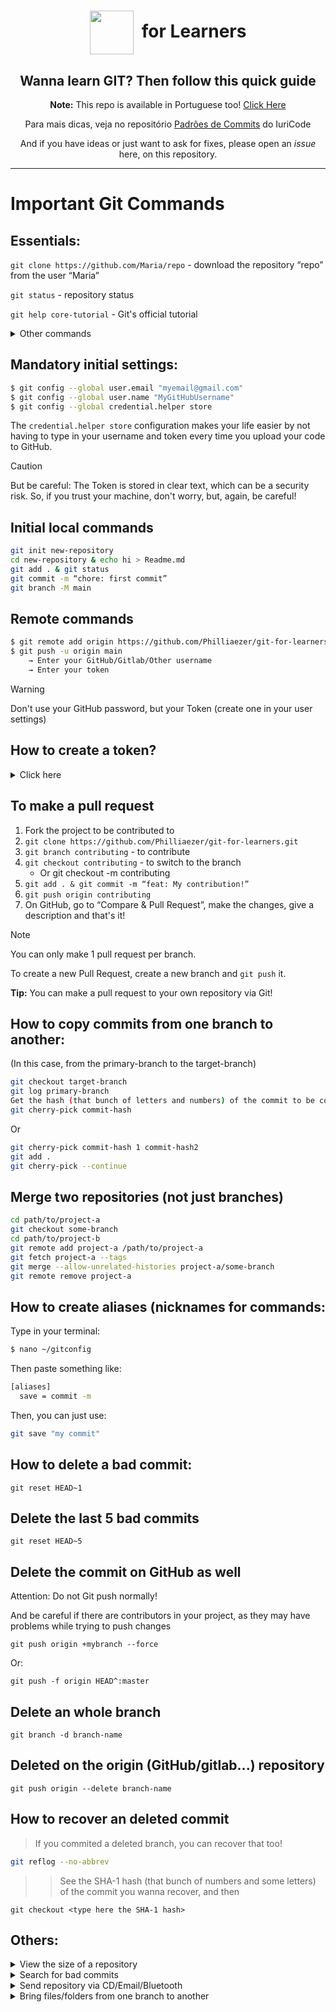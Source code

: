 <diV align="center">

#  <img src=https://git-scm.com/images/logo@2x.png height="70" align="center"> &nbsp;for Learners
## Wanna learn GIT? Then follow this quick guide

**Note:** This repo is available in Portuguese too! [Click Here](https://github.com/Philliaezer/git-for-learners/blob/main/dicas.md)

Para mais dicas, veja no repositório [Padrões de Commits](https://github.com/iuricode/padroes-de-commits) do IuriCode

And if you have ideas or just want to ask for fixes, please open an _issue_ here, on this repository.
</div>

---

# Important Git Commands
## Essentials:
`git clone https://github.com/Maria/repo` - download the repository “repo” from the user “Maria”

`git status` - repository status

`git help core-tutorial` - Git's official tutorial

<details>
<summary>Other commands</summary>

`git branch` - To see all branches (the current branch has an * at the beginning of its name)

`git log` - show all commits of the current branch

Specials:

`git commit --allow-empty -m 'your message'⁠` - commits without changes.

`git for-each-repo --config=repo <command>` - run git command for a list of repositories

</details>

## Mandatory initial settings:
```sh
$ git config --global user.email "myemail@gmail.com"
$ git config --global user.name "MyGitHubUsername"
$ git config --global credential.helper store
```

The `credential.helper store` configuration makes your life easier by not having to type in your username and token every time you upload your code to GitHub.
> [!CAUTION]
> But be careful: The Token is stored in clear text, which can be a security risk. So, if you trust your machine, don't worry, but, again, be careful!

</details>

## Initial local commands

```sh
git init new-repository
cd new-repository & echo hi > Readme.md
git add . & git status
git commit -m “chore: first commit”
git branch -M main
```

## Remote commands
```sh
$ git remote add origin https://github.com/Philliaezer/git-for-learners.git
$ git push -u origin main
    → Enter your GitHub/Gitlab/Other username
    → Enter your token
```
> [!WARNING]
> Don't use your GitHub password, but your Token (create one in your user settings)

## How to create a token?
<details><summary>Click here</summary>


1. Go to github.com
 and log in.
2. Click on your profile picture (top-right) → Settings

3. In the left sidebar, scroll down and click Developer settings

4. Click Personal access tokens, then Tokens (classic)

5. Click Generate new token → Generate new token (classic)

6. Fill in the token info:

7. Note: Give your token a name (e.g., “My Git Token”)

8. Expiration: Choose how long it will be valid (e.g., 30 days)

9. Scopes (permissions): Check at least:

    - repo → Full access to your repositories

    - read:org → Read access to organizations (optional)

    - workflow → If you use GitHub Actions

    - Others only if you need them

10. Click Generate token

11. Copy the token and save it!



**Note:** You will only see it once. If you lose it, you’ll need to create another one.

**Caution:** Never share your token. Do not upload it to public code.

To use it with Git, paste it when Git asks for your password during git push, git pull, etc.
</div>
</details>

## To make a pull request
1. Fork the project to be contributed to
2. `git clone https://github.com/Philliaezer/git-for-learners.git`
3. `git branch contributing` - to contribute
4. `git checkout contributing` - to switch to the branch
    - Or git checkout -m contributing
5. `git add . & git commit -m “feat: My contribution!”`
6. `git push origin contributing`
7. On GitHub, go to “Compare & Pull Request”, make the changes, give a description and that's it!

> [!NOTE]
> You can only make 1 pull request per branch. 
> 
> To create a new Pull Request, create a new branch and `git push` it.

**Tip:** You can make a pull request to your own repository via Git!

## How to copy commits from one branch to another:
(In this case, from the primary-branch to the target-branch)

```sh
git checkout target-branch
git log primary-branch
Get the hash (that bunch of letters and numbers) of the commit to be copied
git cherry-pick commit-hash
```
Or
```sh
git cherry-pick commit-hash 1 commit-hash2
git add .
git cherry-pick --continue
```

## Merge two repositories (not just branches)

```sh
cd path/to/project-a
git checkout some-branch
cd path/to/project-b
git remote add project-a /path/to/project-a
git fetch project-a --tags
git merge --allow-unrelated-histories project-a/some-branch
git remote remove project-a
```

## How to create aliases (nicknames for commands:

Type in your terminal:
```sh
$ nano ~/gitconfig
```

Then paste something like:
```sh
[aliases]
  save = commit -m
```

Then, you can just use:

```sh
git save "my commit"
```

## How to delete a bad commit:

`git reset HEAD~1`

## Delete the last 5 bad commits

`git reset HEAD~5 `

## Delete the commit on GitHub as well
Attention: ⁠Do not Git push normally!

And be careful if there are contributors in your project, as they may have problems while trying to push changes

`git push origin +mybranch --force`

Or:

`git push -f origin HEAD^:master`

## Delete an whole branch
`git branch -d branch-name`

## Deleted on the origin (GitHub/gitlab...) repository 
`git push origin --delete branch-name`

## How to recover an deleted commit
> If you commited a deleted branch, you can recover that too!

```sh
git reflog --no-abbrev
```

>> See the SHA-1 hash (that bunch of numbers and some letters) of the commit you wanna recover, and then

`git checkout <type here the SHA-1 hash>`

## Others:

<details>
<summary>View the size of a repository </summary>


https://api.github.com/repos/usuario/name-of-repository

Example:

https://api.github.com/repos/Philliaezer/git-for-learners

>If you own the repository, you can find the exact size by opening your Account Settings → Repositories (https://github.com/settings/repositories), and the repository size is displayed next to its designation.
>
> **If you do not own the repository, you can fork it and then check the in the same place.**
</details>

<details>
<summary>Search for bad commits</summary>
git-bisect - Use binary search to find the commit that introduced a bug

SYNOPSIS

`git bisect <subcommand> <options>`
</details>

<details>
<summary>Send repository via CD/Email/Bluetooth</summary>

**To pack/bundle:**

`git bundle create repo.bundle master` -> Bundle the repository into a file. Useful for sending the repository via Bluetooth 

**To unbundle:**

`git clone repo.bundle <new directory>` -> Unpack the repository from a file.
</details>

<details><summary>Bring files/folders from one branch to another</summary>

**To remove on the branch main**

First, checkout on the branch you want to remove those files or folders

```sh
$ git checkout main
```

And then remove the folders normally, and then commit the changes
```sh
$ git rm -r folder folder2 file.txt

$ git commit -m "Remove folders and files that will be moved to dev"
```

**To add on the branch dev**

Switch to dev branch, and there just restore that deleted commit

```sh
$ git checkout dev

$ git checkout main~1 -- folder folder2 file.txt
```

and then push both branches

```sh
$ git add .

$ git commit -m "Add folders and files that was removed from main"

$ git push origin dev

$ git checkout main

$ git push origin main
```

</details>
